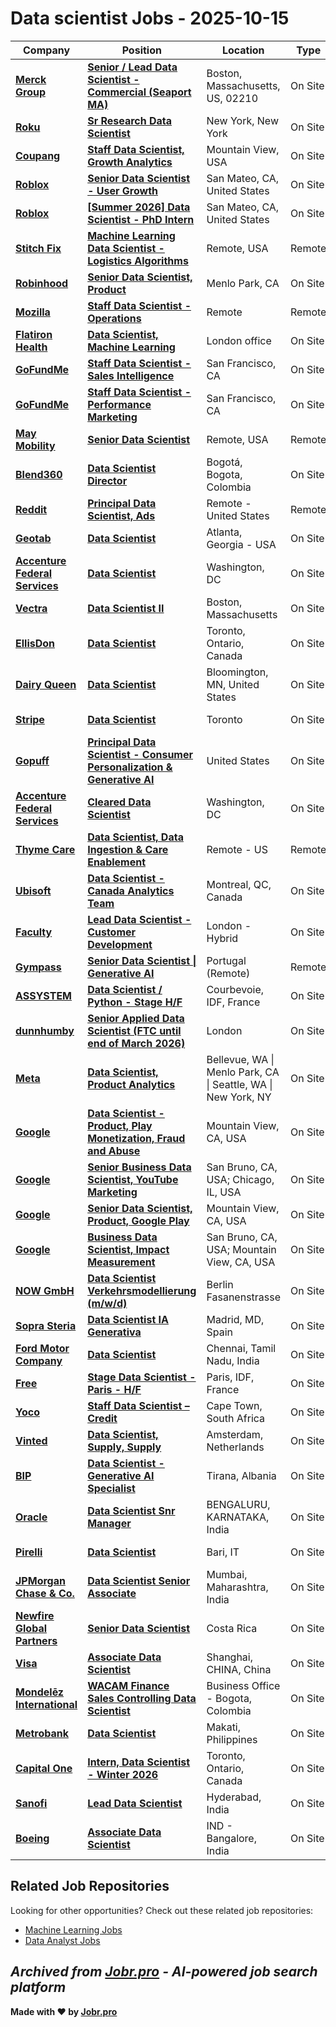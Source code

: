 # Data scientist Jobs - 2025-10-15

| Company | Position | Location | Type | Date |
| ------- | -------- | -------- | ---- | ------ |
| **[Merck Group](https://www.merckgroup.com/)** | **[Senior / Lead Data Scientist - Commercial (Seaport MA)](https://jobr.pro/job/30222029/senior-lead-data-scientist-commercial-seaport-ma?utm_source=github&utm_medium=repo&utm_campaign=github-data-science-jobs)** | Boston, Massachusetts, US, 02210 | On Site | Oct 15 |
| **[Roku](https://www.weareroku.com/)** | **[Sr Research Data Scientist](https://jobr.pro/job/30215580/sr-research-data-scientist?utm_source=github&utm_medium=repo&utm_campaign=github-data-science-jobs)** | New York, New York | On Site | Oct 15 |
| **[Coupang](https://www.coupang.jobs/)** | **[Staff Data Scientist, Growth Analytics](https://jobr.pro/job/30215825/staff-data-scientist-growth-analytics?utm_source=github&utm_medium=repo&utm_campaign=github-data-science-jobs)** | Mountain View, USA | On Site | Oct 15 |
| **[Roblox](https://www.roblox.com/)** | **[Senior Data Scientist - User Growth](https://jobr.pro/job/30212743/senior-data-scientist-user-growth?utm_source=github&utm_medium=repo&utm_campaign=github-data-science-jobs)** | San Mateo, CA, United States | On Site | Oct 14 |
| **[Roblox](https://www.roblox.com/)** | **[\[Summer 2026\] Data Scientist - PhD Intern](https://jobr.pro/job/30212744/summer-2026-data-scientist-phd-intern?utm_source=github&utm_medium=repo&utm_campaign=github-data-science-jobs)** | San Mateo, CA, United States | On Site | Oct 14 |
| **[Stitch Fix](https://www.stitchfix.com/)** | **[Machine Learning Data Scientist - Logistics Algorithms](https://jobr.pro/job/30215439/machine-learning-data-scientist-logistics-algorithms?utm_source=github&utm_medium=repo&utm_campaign=github-data-science-jobs)** | Remote, USA | Remote | Oct 14 |
| **[Robinhood](https://robinhood.com/)** | **[Senior Data Scientist, Product](https://jobr.pro/job/30213900/senior-data-scientist-product?utm_source=github&utm_medium=repo&utm_campaign=github-data-science-jobs)** | Menlo Park, CA | On Site | Oct 14 |
| **[Mozilla](https://www.mozilla.org/)** | **[Staff Data Scientist - Operations](https://jobr.pro/job/30213019/staff-data-scientist-operations?utm_source=github&utm_medium=repo&utm_campaign=github-data-science-jobs)** | Remote | Remote | Oct 14 |
| **[Flatiron Health](https://flatiron.com/)** | **[Data Scientist, Machine Learning](https://jobr.pro/job/30213928/data-scientist-machine-learning?utm_source=github&utm_medium=repo&utm_campaign=github-data-science-jobs)** | London office | On Site | Oct 14 |
| **[GoFundMe](https://www.gofundme.com/)** | **[Staff Data Scientist - Sales Intelligence](https://jobr.pro/job/30216761/staff-data-scientist-sales-intelligence?utm_source=github&utm_medium=repo&utm_campaign=github-data-science-jobs)** | San Francisco, CA | On Site | Oct 14 |
| **[GoFundMe](https://www.gofundme.com/)** | **[Staff Data Scientist - Performance Marketing](https://jobr.pro/job/30216760/staff-data-scientist-performance-marketing?utm_source=github&utm_medium=repo&utm_campaign=github-data-science-jobs)** | San Francisco, CA | On Site | Oct 14 |
| **[May Mobility](https://maymobility.com/)** | **[Senior Data Scientist](https://jobr.pro/job/30215867/senior-data-scientist?utm_source=github&utm_medium=repo&utm_campaign=github-data-science-jobs)** | Remote, USA | Remote | Oct 14 |
| **[Blend360](https://blend360.com)** | **[Data Scientist Director](https://jobr.pro/job/30211885/data-scientist-director?utm_source=github&utm_medium=repo&utm_campaign=github-data-science-jobs)** | Bogotá, Bogota, Colombia | On Site | Oct 14 |
| **[Reddit](https://www.redditinc.com/)** | **[Principal Data Scientist, Ads](https://jobr.pro/job/30227183/principal-data-scientist-ads?utm_source=github&utm_medium=repo&utm_campaign=github-data-science-jobs)** | Remote - United States | Remote | Oct 14 |
| **[Geotab](https://www.geotab.com/)** | **[Data Scientist](https://jobr.pro/job/30216474/data-scientist?utm_source=github&utm_medium=repo&utm_campaign=github-data-science-jobs)** | Atlanta, Georgia - USA | On Site | Oct 14 |
| **[Accenture Federal Services](https://www.accenture.com/)** | **[Data Scientist](https://jobr.pro/job/30219266/data-scientist?utm_source=github&utm_medium=repo&utm_campaign=github-data-science-jobs)** | Washington, DC | On Site | Oct 14 |
| **[Vectra](https://www.vectra.ai/)** | **[Data Scientist II](https://jobr.pro/job/30226082/data-scientist-ii?utm_source=github&utm_medium=repo&utm_campaign=github-data-science-jobs)** | Boston, Massachusetts | On Site | Oct 14 |
| **[EllisDon](https://www.ellisdon.com/)** | **[Data Scientist](https://jobr.pro/job/30222939/data-scientist?utm_source=github&utm_medium=repo&utm_campaign=github-data-science-jobs)** | Toronto, Ontario, Canada | On Site | Oct 14 |
| **[Dairy Queen](https://www.dairyqueen.com/)** | **[Data Scientist](https://jobr.pro/job/30211901/data-scientist?utm_source=github&utm_medium=repo&utm_campaign=github-data-science-jobs)** | Bloomington, MN, United States | On Site | Oct 14 |
| **[Stripe](https://stripe.com/en-ch)** | **[Data Scientist](https://jobr.pro/job/30217533/data-scientist?utm_source=github&utm_medium=repo&utm_campaign=github-data-science-jobs)** | Toronto | On Site | Oct 14 |
| **[Gopuff](https://gopuff.com/)** | **[Principal Data Scientist - Consumer Personalization & Generative AI](https://jobr.pro/job/30217135/principal-data-scientist-consumer-personalization-generative-ai?utm_source=github&utm_medium=repo&utm_campaign=github-data-science-jobs)** | United States | On Site | Oct 14 |
| **[Accenture Federal Services](https://www.accenture.com/)** | **[Cleared Data Scientist](https://jobr.pro/job/30219260/cleared-data-scientist?utm_source=github&utm_medium=repo&utm_campaign=github-data-science-jobs)** | Washington, DC | On Site | Oct 14 |
| **[Thyme Care](https://www.thymecare.com/)** | **[Data Scientist, Data Ingestion & Care Enablement](https://jobr.pro/job/30221496/data-scientist-data-ingestion-care-enablement?utm_source=github&utm_medium=repo&utm_campaign=github-data-science-jobs)** | Remote - US | Remote | Oct 14 |
| **[Ubisoft](https://www.ubisoft.com/)** | **[Data Scientist - Canada Analytics Team](https://jobr.pro/job/30219872/data-scientist-canada-analytics-team?utm_source=github&utm_medium=repo&utm_campaign=github-data-science-jobs)** | Montreal, QC, Canada | On Site | Oct 14 |
| **[Faculty](https://faculty.ai)** | **[Lead Data Scientist - Customer Development](https://jobr.pro/job/30219335/lead-data-scientist-customer-development?utm_source=github&utm_medium=repo&utm_campaign=github-data-science-jobs)** | London - Hybrid | On Site | Oct 14 |
| **[Gympass](https://www.gympass.com/)** | **[Senior Data Scientist \| Generative AI](https://jobr.pro/job/30215331/senior-data-scientist-generative-ai?utm_source=github&utm_medium=repo&utm_campaign=github-data-science-jobs)** | Portugal (Remote) | Remote | Oct 14 |
| **[ASSYSTEM](https://www.assystem.com)** | **[Data Scientist / Python - Stage H/F](https://jobr.pro/job/30211921/data-scientist-python-stage-hf?utm_source=github&utm_medium=repo&utm_campaign=github-data-science-jobs)** | Courbevoie, IDF, France | On Site | Oct 14 |
| **[dunnhumby](https://www.dunnhumby.com/)** | **[Senior Applied Data Scientist (FTC until end of March 2026)](https://jobr.pro/job/30212502/senior-applied-data-scientist-ftc-until-end-of-march-2026?utm_source=github&utm_medium=repo&utm_campaign=github-data-science-jobs)** | London | On Site | Oct 14 |
| **[Meta](https://www.meta.com/)** | **[Data Scientist, Product Analytics](https://jobr.pro/job/30175658/data-scientist-product-analytics?utm_source=github&utm_medium=repo&utm_campaign=github-data-science-jobs)** | Bellevue, WA \| Menlo Park, CA \| Seattle, WA \| New York, NY | On Site | Oct 14 |
| **[Google](https://www.google.com/)** | **[Data Scientist - Product, Play Monetization, Fraud and Abuse](https://jobr.pro/job/30174612/data-scientist-product-play-monetization-fraud-and-abuse?utm_source=github&utm_medium=repo&utm_campaign=github-data-science-jobs)** | Mountain View, CA, USA | On Site | Oct 14 |
| **[Google](https://www.google.com/)** | **[Senior Business Data Scientist, YouTube Marketing](https://jobr.pro/job/30174603/senior-business-data-scientist-youtube-marketing?utm_source=github&utm_medium=repo&utm_campaign=github-data-science-jobs)** | San Bruno, CA, USA; Chicago, IL, USA | On Site | Oct 14 |
| **[Google](https://www.google.com/)** | **[Senior Data Scientist, Product, Google Play](https://jobr.pro/job/30174424/senior-data-scientist-product-google-play?utm_source=github&utm_medium=repo&utm_campaign=github-data-science-jobs)** | Mountain View, CA, USA | On Site | Oct 14 |
| **[Google](https://www.google.com/)** | **[Business Data Scientist, Impact Measurement](https://jobr.pro/job/30174436/business-data-scientist-impact-measurement?utm_source=github&utm_medium=repo&utm_campaign=github-data-science-jobs)** | San Bruno, CA, USA; Mountain View, CA, USA | On Site | Oct 14 |
| **[NOW GmbH](https://www.now-gmbh.de/)** | **[Data Scientist Verkehrsmodellierung (m/w/d)](https://jobr.pro/job/30166827/data-scientist-verkehrsmodellierung-mwd?utm_source=github&utm_medium=repo&utm_campaign=github-data-science-jobs)** | Berlin Fasanenstrasse | On Site | Oct 14 |
| **[Sopra Steria](https://www.soprasteria.com)** | **[Data Scientist IA Generativa](https://jobr.pro/job/30181076/data-scientist-ia-generativa?utm_source=github&utm_medium=repo&utm_campaign=github-data-science-jobs)** | Madrid, MD, Spain | On Site | Oct 14 |
| **[Ford Motor Company](https://corporate.ford.com/)** | **[Data Scientist](https://jobr.pro/job/30187467/data-scientist?utm_source=github&utm_medium=repo&utm_campaign=github-data-science-jobs)** | Chennai, Tamil Nadu, India | On Site | Oct 14 |
| **[Free](https://etre-free.fr)** | **[Stage Data Scientist - Paris - H/F](https://jobr.pro/job/30181087/stage-data-scientist-paris-hf?utm_source=github&utm_medium=repo&utm_campaign=github-data-science-jobs)** | Paris, IDF, France | On Site | Oct 14 |
| **[Yoco](https://www.yoco.com)** | **[Staff Data Scientist – Credit](https://jobr.pro/job/30177593/staff-data-scientist-credit?utm_source=github&utm_medium=repo&utm_campaign=github-data-science-jobs)** | Cape Town, South Africa | On Site | Oct 14 |
| **[Vinted](https://vinted.com/)** | **[Data Scientist, Supply, Supply](https://jobr.pro/job/30212914/data-scientist-supply-supply?utm_source=github&utm_medium=repo&utm_campaign=github-data-science-jobs)** | Amsterdam, Netherlands | On Site | Oct 14 |
| **[BIP](https://www.bip-group.com/)** | **[Data Scientist - Generative AI Specialist](https://jobr.pro/job/30182178/data-scientist-generative-ai-specialist?utm_source=github&utm_medium=repo&utm_campaign=github-data-science-jobs)** | Tirana, Albania | On Site | Oct 14 |
| **[Oracle](https://www.oracle.com/)** | **[Data Scientist Snr Manager](https://jobr.pro/job/30185094/data-scientist-snr-manager?utm_source=github&utm_medium=repo&utm_campaign=github-data-science-jobs)** | BENGALURU, KARNATAKA, India | On Site | Oct 14 |
| **[Pirelli](https://www.pirelli.com)** | **[Data Scientist](https://jobr.pro/job/30142656/data-scientist?utm_source=github&utm_medium=repo&utm_campaign=github-data-science-jobs)** | Bari, IT | On Site | Oct 14 |
| **[JPMorgan Chase & Co.](https://www.jpmorganchase.com/)** | **[Data Scientist Senior Associate](https://jobr.pro/job/30179915/data-scientist-senior-associate?utm_source=github&utm_medium=repo&utm_campaign=github-data-science-jobs)** | Mumbai, Maharashtra, India | On Site | Oct 14 |
| **[Newfire Global Partners](https://www.newfireglobal.com/)** | **[Senior Data Scientist](https://jobr.pro/job/30158397/senior-data-scientist?utm_source=github&utm_medium=repo&utm_campaign=github-data-science-jobs)** | Costa Rica | On Site | Oct 14 |
| **[Visa](https://visa.com)** | **[Associate Data Scientist](https://jobr.pro/job/30156741/associate-data-scientist?utm_source=github&utm_medium=repo&utm_campaign=github-data-science-jobs)** | Shanghai, CHINA, China | On Site | Oct 14 |
| **[Mondelēz International](https://www.mondelezinternational.com/)** | **[WACAM Finance Sales Controlling Data Scientist](https://jobr.pro/job/30198108/wacam-finance-sales-controlling-data-scientist?utm_source=github&utm_medium=repo&utm_campaign=github-data-science-jobs)** | Business Office - Bogota, Colombia | On Site | Oct 14 |
| **[Metrobank](https://www.metrobank.com.ph/)** | **[Data Scientist](https://jobr.pro/job/30156628/data-scientist?utm_source=github&utm_medium=repo&utm_campaign=github-data-science-jobs)** | Makati, Philippines | On Site | Oct 14 |
| **[Capital One](https://www.capitalonecareers.com/)** | **[Intern, Data Scientist - Winter 2026](https://jobr.pro/job/30178827/intern-data-scientist-winter-2026?utm_source=github&utm_medium=repo&utm_campaign=github-data-science-jobs)** | Toronto, Ontario, Canada | On Site | Oct 14 |
| **[Sanofi](https://www.sanofi.com/)** | **[Lead Data Scientist](https://jobr.pro/job/30151817/lead-data-scientist?utm_source=github&utm_medium=repo&utm_campaign=github-data-science-jobs)** | Hyderabad, India | On Site | Oct 14 |
| **[Boeing](https://www.boeing.com/)** | **[Associate Data Scientist](https://jobr.pro/job/30178957/associate-data-scientist?utm_source=github&utm_medium=repo&utm_campaign=github-data-science-jobs)** | IND - Bangalore, India | On Site | Oct 14 |

## Related Job Repositories

Looking for other opportunities? Check out these related job repositories:

- [Machine Learning Jobs](https://github.com/jobs-jobr-pro/Machine-Learning-Jobs)
- [Data Analyst Jobs](https://github.com/jobs-jobr-pro/Data-Analyst-Jobs)



*Archived from [Jobr.pro](https://jobr.pro?utm_source=github&utm_medium=repo&utm_campaign=github-data-science-jobs) - AI-powered job search platform*
---

**Made with ❤️ by [Jobr.pro](https://jobr.pro?utm_source=github&utm_medium=repo&utm_campaign=github-data-science-jobs)**